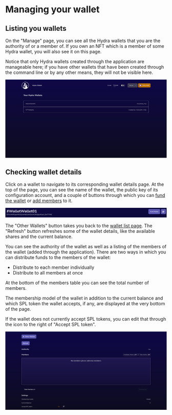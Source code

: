 # Managing your wallet

## Listing you wallets&#x20;

On the "Manage" page, you can see all the Hydra wallets that you are the authority of or a member of. If you own an NFT which is a member of some Hydra wallet, you will also see it on this page.

Notice that only Hydra wallets created through the application are manageable here; if you have other wallets that have been created through the command line or by any other means, they will not be visible here.

!["Manage" page - Hydra wallet list](<../.gitbook/assets/image (5).png>)

## Checking wallet details

Click on a wallet to navigate to its corresponding wallet details page. At the top of the page, you can see the name of the wallet, the public key of its configuration account, and a couple of buttons through which you can [fund the wallet](funding-your-wallet.md) or [add members](adding-members.md) to it.

![Wallet details page - top section](<../.gitbook/assets/image (6).png>)

The "Other Wallets" button takes you back to the [wallet list page](managing-your-wallet.md#listing-you-wallets). The "Refresh" button refreshes some of the wallet details, like the available shares and the current balance.

You can see the authority of the wallet as well as a listing of the members of the wallet (added through the application). There are two ways in which you can distribute funds to the members of the wallet:

* Distribute to each member individually
* Distribute to all members at once

At the bottom of the members table you can see the total number of members.

The membership model of the wallet in addition to the current balance and which SPL token the wallet accepts, if any, are displayed at the very bottom of the page.

If the wallet does not currently accept SPL tokens, you can edit that through the icon to the right of "Accept SPL token".

![Wallet details page - other sections](<../.gitbook/assets/image (4).png>)
